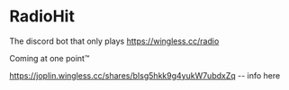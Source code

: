 # RadioHit
The discord bot that only plays https://wingless.cc/radio

Coming at one point™️

https://joplin.wingless.cc/shares/bIsg5hkk9g4yukW7ubdxZq -- info here
